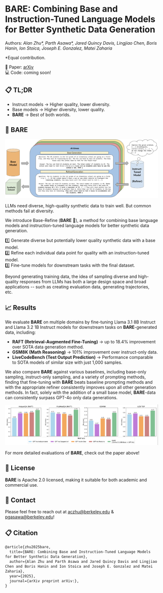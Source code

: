 # BARE: Combining Base and Instruction-Tuned Language Models for Better Synthetic Data Generation

Authors: *Alan Zhu\*, Parth Asawa\*, Jared Quincy Davis, Lingjiao Chen, Boris Hanin, Ion Stoica, Joseph E. Gonzalez, Matei Zaharia*

*Equal contribution.

📜 Paper: [arXiv](https://pgasawa.github.io/papers/BARE.pdf)  
💻 Code: coming soon!

## 📋 TL;DR

- Instruct models → Higher quality, lower diversity.
- Base models → Higher diversity, lower quality.
- **BARE** → Best of both worlds.

## 🐻 BARE

![image](assets/BARE.png)

LLMs need diverse, high-quality synthetic data to train well. But common methods fail at diversity.

We introduce Base-Refine (**BARE** 🐻), a method for combining base language models and instruction-tuned language models for better synthetic data generation.

1️⃣ Generate diverse but potentially lower quality synthetic data with a base model.  
2️⃣ Refine each individual data point for quality with an instruction-tuned model.  
3️⃣ Fine-tune models for downstream tasks with the final dataset.

Beyond generating training data, the idea of sampling diverse and high-quality responses from LLMs has both a large design space and broad applications -- such as creating evaluation data, generating trajectories, etc.

## 📈 Results

We evaluate **BARE** on multiple domains by fine-tuning Llama 3.1 8B Instruct and Llama 3.2 1B Instruct models for downstream tasks on **BARE**-generated data, including:

- **RAFT (Retrieval-Augmented Fine-Tuning)** → up to 18.4% improvement over SOTA data generation method.
- **GSM8K (Math Reasoning)** → 101% improvement over instruct-only data.
- **LiveCodeBench (Test Output Prediction)** → Performance comparable to SOTA models of similar size with just 1,000 samples.

We also compare **BARE** against various baselines, including base-only sampling, instruct-only sampling, and a variety of prompting methods, finding that fine-tuning with **BARE** beats baseline prompting methods and with the appropriate refiner consistently improves upon all other generation methods. In fact, solely with the addition of a small base model, **BARE**-data can consistently surpass GPT-4o only data generations.

![image](assets/comparisons.png)

For more detailed evaluations of **BARE**, check out the paper above!

## 📜 License

**BARE** is Apache 2.0 licensed, making it suitable for both academic and commercial use.

## 📧 Contact

Please feel free to reach out at aczhu@berkeley.edu & pgasawa@berkeley.edu!

## 📋 Citation

```text
@article{zhu2025bare,
  title={BARE: Combining Base and Instruction-Tuned Language Models for Better Synthetic Data Generation},
  author={Alan Zhu and Parth Asawa and Jared Quincy Davis and Lingjiao Chen and Boris Hanin and Ion Stoica and Joseph E. Gonzalez and Matei Zaharia},
  year={2025},
  journal={arXiv preprint arXiv:},
} 
```
